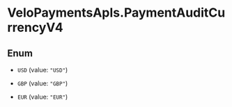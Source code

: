 # VeloPaymentsApIs.PaymentAuditCurrencyV4

## Enum


* `USD` (value: `"USD"`)

* `GBP` (value: `"GBP"`)

* `EUR` (value: `"EUR"`)


